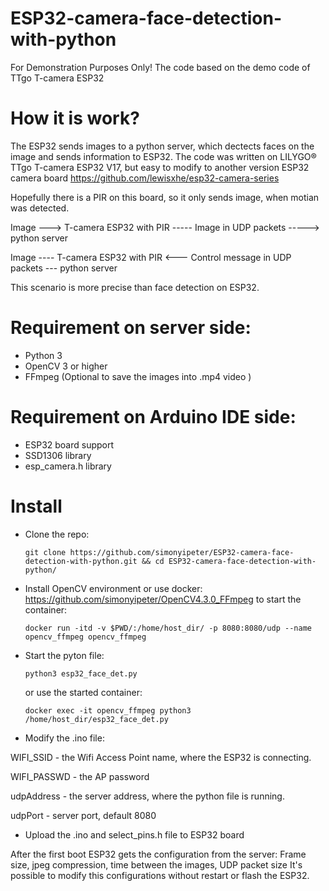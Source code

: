 # ESP32-camera-face-detection-with-python
For Demonstration Purposes Only!
The code based on the demo code of TTgo T-camera ESP32

# How it is work?
The ESP32 sends images to a python server, which dectects faces on the image and sends information to ESP32.
The code was written on LILYGO® TTgo T-camera ESP32 V17, but easy to modify to another version ESP32 camera board
https://github.com/lewisxhe/esp32-camera-series

Hopefully there is a PIR on this board, so it only sends image, when motian was detected.

Image ---> T-camera ESP32 with PIR ----- Image in UDP packets -----> python server

Image ---- T-camera ESP32 with PIR <--- Control message in UDP packets  --- python server

This scenario is more precise than face detection on ESP32.

# Requirement on server side:
- Python 3
- OpenCV 3 or higher
- FFmpeg (Optional to save the images into .mp4 video )

# Requirement on Arduino IDE side:
- ESP32 board support
- SSD1306 library
- esp_camera.h library

# Install
- Clone the repo:
  ```  
  git clone https://github.com/simonyipeter/ESP32-camera-face-detection-with-python.git && cd ESP32-camera-face-detection-with-python/
  ```  
- Install OpenCV environment or use docker:  https://github.com/simonyipeter/OpenCV4.3.0_FFmpeg to start the container:
  ``` 
  docker run -itd -v $PWD/:/home/host_dir/ -p 8080:8080/udp --name opencv_ffmpeg opencv_ffmpeg
  ```  
- Start the pyton file:
  ```
  python3 esp32_face_det.py
  ```
  or use the started container:
  ```
  docker exec -it opencv_ffmpeg python3 /home/host_dir/esp32_face_det.py
  ```
- Modify the .ino file:

WIFI_SSID - the Wifi Access Point name, where the ESP32 is connecting.

WIFI_PASSWD - the AP password

udpAddress - the server address, where the python file is running.

udpPort - server port, default 8080

- Upload the .ino and select_pins.h file to ESP32 board

After the first boot ESP32 gets the configuration from the server:
Frame size, jpeg compression, time between the images, UDP packet size
It's possible to modify this configurations without restart or flash the ESP32.



